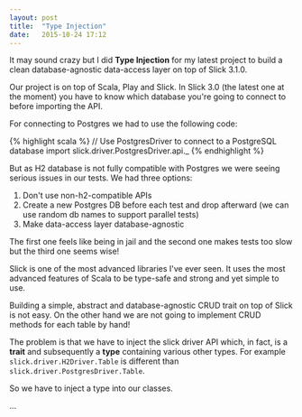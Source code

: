 ```yaml
---
layout: post
title:  "Type Injection"
date:   2015-10-24 17:12
---
```


It may sound crazy but I did **Type Injection** for my latest project to build a clean database-agnostic data-access layer on top of Slick 3.1.0.

<!--more-->

Our project is on top of Scala, Play and Slick. In Slick 3.0 (the latest one at the moment) you have to know which database you're going to connect to before importing the API.

For connecting to Postgres we had to use the following code:

{% highlight scala %}
// Use PostgresDriver to connect to a PostgreSQL database
import slick.driver.PostgresDriver.api._
{% endhighlight %}

But as H2 database is not fully compatible with Postgres we were seeing serious issues in our tests. We had three options:

1. Don't use non-h2-compatible APIs
1. Create a new Postgres DB before each test and drop afterward (we can use random db names to support parallel tests)
1. Make data-access layer database-agnostic

The first one feels like being in jail and the second one makes tests too slow but the third one seems wise!

Slick is one of the most advanced libraries I've ever seen. It uses the most advanced features of Scala to be type-safe and strong and yet simple to use.

Building a simple, abstract and database-agnostic CRUD trait on top of Slick is not easy. On the other hand we are not going to implement CRUD methods for each table by hand!

The problem is that we have to inject the slick driver API which, in fact, is a **trait** and subsequently a **type** containing various other types. For example `slick.driver.H2Driver.Table` is different than `slick.driver.PostgresDriver.Table`. 

So we have to inject a type into our classes.

...

